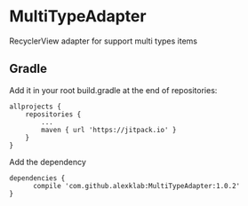 # MultiTypeAdapter
RecyclerView adapter for support multi types items 

Gradle
------
Add it in your root build.gradle at the end of repositories:
```
allprojects {
	repositories {
		...
		maven { url 'https://jitpack.io' }
	}
}
```

Add the dependency
```
dependencies {
      compile 'com.github.alexklab:MultiTypeAdapter:1.0.2'
}
```
